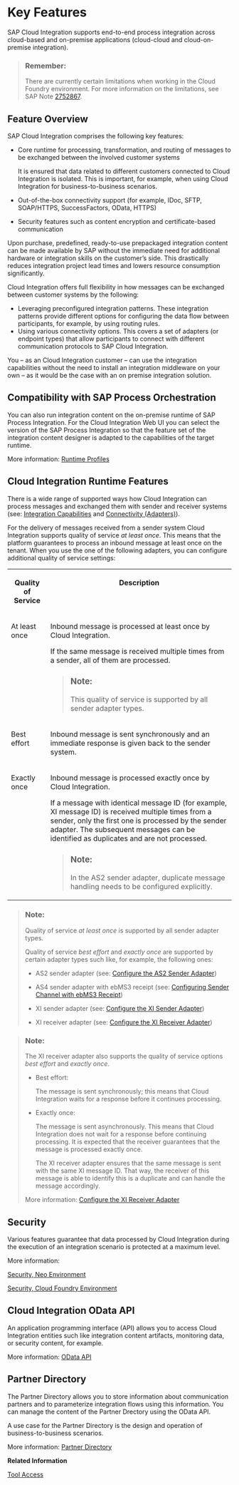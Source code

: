 <!-- loio4fdd8a3fde434e4a9c237342700feff8 -->

# Key Features

SAP Cloud Integration supports end-to-end process integration across cloud-based and on-premise applications \(cloud-cloud and cloud-on-premise integration\).

> ### Remember:  
> There are currently certain limitations when working in the Cloud Foundry environment. For more information on the limitations, see SAP Note [2752867](https://me.sap.com/notes/2752867).



<a name="loio4fdd8a3fde434e4a9c237342700feff8__section_pxd_p25_3nb"/>

## Feature Overview

SAP Cloud Integration comprises the following key features:

-   Core runtime for processing, transformation, and routing of messages to be exchanged between the involved customer systems

    It is ensured that data related to different customers connected to Cloud Integration is isolated. This is important, for example, when using Cloud Integration for business-to-business scenarios.

-   Out-of-the-box connectivity support \(for example, IDoc, SFTP, SOAP/HTTPS, SuccessFactors, OData, HTTPS\)
-   Security features such as content encryption and certificate-based communication

Upon purchase, predefined, ready-to-use prepackaged integration content can be made available by SAP without the immediate need for additional hardware or integration skills on the customer’s side. This drastically reduces integration project lead times and lowers resource consumption significantly.

Cloud Integration offers full flexibility in how messages can be exchanged between customer systems by the following:

-   Leveraging preconfigured integration patterns. These integration patterns provide different options for configuring the data flow between participants, for example, by using routing rules.
-   Using various connectivity options. This covers a set of adapters \(or endpoint types\) that allow participants to connect with different communication protocols to SAP Cloud Integration.

You – as an Cloud Integration customer – can use the integration capabilities without the need to install an integration middleware on your own – as it would be the case with an on premise integration solution.



<a name="loio4fdd8a3fde434e4a9c237342700feff8__section_xjz_fg5_3nb"/>

## Compatibility with SAP Process Orchestration

You can also run integration content on the on-premise runtime of SAP Process Integration. For the Cloud Integration Web UI you can select the version of the SAP Process Integration so that the feature set of the integration content designer is adapted to the capabilities of the target runtime.

More information: [Runtime Profiles](../IntegrationSettings/runtime-profiles-8007daa.md)



<a name="loio4fdd8a3fde434e4a9c237342700feff8__section_bhf_nh5_3nb"/>

## Cloud Integration Runtime Features

There is a wide range of supported ways how Cloud Integration can process messages and exchanged them with sender and receiver systems \(see: [Integration Capabilities](integration-capabilities-e32cede.md) and [Connectivity \(Adapters\)](connectivity-adapters-55325f2.md)\).

For the delivery of messages received from a sender system Cloud Integration supports quality of service *at least once*. This means that the platform guarantees to process an inbound message at least once on the tenant. When you use the one of the following adapters, you can configure additional quality of service settings:


<table>
<tr>
<th valign="top">

Quality of Service

</th>
<th valign="top">

Description

</th>
</tr>
<tr>
<td valign="top">

At least once

</td>
<td valign="top">

Inbound message is processed at least once by Cloud Integration.

If the same message is received multiple times from a sender, all of them are processed.

> ### Note:  
> This quality of service is supported by all sender adapter types.



</td>
</tr>
<tr>
<td valign="top">

Best effort

</td>
<td valign="top">

Inbound message is sent synchronously and an immediate response is given back to the sender system.

</td>
</tr>
<tr>
<td valign="top">

Exactly once

</td>
<td valign="top">

Inbound message is processed exactly once by Cloud Integration.

If a message with identical message ID \(for example, XI message ID\) is received multiple times from a sender, only the first one is processed by the sender adapter. The subsequent messages can be identified as duplicates and are not processed.

> ### Note:  
> In the AS2 sender adapter, duplicate message handling needs to be configured explicitly.



</td>
</tr>
</table>

> ### Note:  
> Quality of service *at least once* is supported by all sender adapter types.
> 
> Quality of service *best effort* and *exactly once* are supported by certain adapter types such like, for example, the following ones:
> 
> -   AS2 sender adapter \(see: [Configure the AS2 Sender Adapter](../Development/configure-the-as2-sender-adapter-5d7ee17.md)\)
> 
> -   AS4 sender adapter with ebMS3 receipt \(see: [Configuring Sender Channel with ebMS3 Receipt](../Development/configuring-sender-channel-with-ebms3-receipt-428ae65.md)\)
> 
> -   XI sender adapter \(see: [Configure the XI Sender Adapter](../Development/configure-the-xi-sender-adapter-41a1a57.md)\)
> 
> -   XI receiver adapter \(see: [Configure the XI Receiver Adapter](../Development/configure-the-xi-receiver-adapter-5d2670f.md)\)

> ### Note:  
> The XI receiver adapter also supports the quality of service options *best effort* and *exactly once*.
> 
> -   Best effort:
> 
>     The message is sent synchronously; this means that Cloud Integration waits for a response before it continues processing.
> 
> -   Exactly once:
> 
>     The message is sent asynchronously. This means that Cloud Integration does not wait for a response before continuing processing. It is expected that the receiver guarantees that the message is processed exactly once.
> 
>     The XI receiver adapter ensures that the same message is sent with the same XI message ID. That way, the receiver of this message is able to identify this is a duplicate and can handle the message accordingly.
> 
> 
> More information: [Configure the XI Receiver Adapter](../Development/configure-the-xi-receiver-adapter-5d2670f.md)



<a name="loio4fdd8a3fde434e4a9c237342700feff8__section_mnb_yh5_3nb"/>

## Security

Various features guarantee that data processed by Cloud Integration during the execution of an integration scenario is protected at a maximum level.

More information:

[Security, Neo Environment](../SecurityNeo/security-neo-environment-cfade20.md)

[Security, Cloud Foundry Environment](../SecurityCF/security-cloud-foundry-environment-eb9923e.md)



<a name="loio4fdd8a3fde434e4a9c237342700feff8__section_qxv_2g5_3nb"/>

## Cloud Integration OData API

An application programming interface \(API\) allows you to access Cloud Integration entities such like integration content artifacts, monitoring data, or security content, for example.

More information: [OData API](../Development/odata-api-a617d6f.md)



<a name="loio4fdd8a3fde434e4a9c237342700feff8__section_z5c_z25_3nb"/>

## Partner Directory

The Partner Directory allows you to store information about communication partners and to parameterize integration flows using this information. You can manage the content of the Partner Drectory using the OData API.

A use case for the Partner Directory is the design and operation of business-to-business scenarios.

More information: [Partner Directory](partner-directory-e7fa1e2.md)

**Related Information**  


[Tool Access](tool-access-30e39fa.md "You can access and manage integration content and operate and monitor integration artifacts and messages at runtime.")

